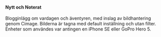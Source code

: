 #### Nytt och Noterat

Blogginlägg om vardagen och äventyren, med inslag av bildhantering genom Cimage.
Bilderna är tagna med default inställning och utan filter. Enheter som användes
var antingen en iPhone SE eller GoPro Hero 5.
